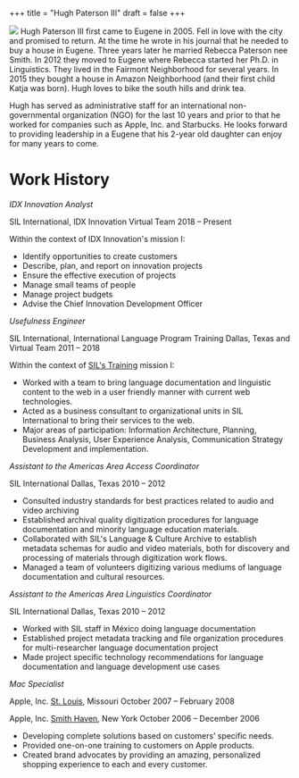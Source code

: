 +++
title = "Hugh Paterson III"
draft = false
+++

<img src="/img/hugh.jpg" class="headshot"> Hugh Paterson III first came to Eugene in 2005. Fell in love with the city and promised to return. At the time he wrote in his journal that he needed to buy a house in Eugene. Three years later he married Rebecca Paterson nee Smith. In 2012 they moved to Eugene where Rebecca started her Ph.D. in Linguistics. They lived in the Fairmont Neighborhood for several years. In 2015 they bought a house in Amazon Neighborhood (and their first child Katja was born). Hugh loves to bike the south hills and drink tea.

Hugh has served as administrative staff for an international non-governmental organization (NGO) for the last 10 years and prior to that he worked for companies such as Apple, Inc. and Starbucks. He looks forward to providing leadership in a Eugene that his 2-year old daughter can enjoy for many years to come.

# Work History

_IDX Innovation Analyst_

SIL International, IDX Innovation
Virtual Team
2018 – Present

Within the context of IDX Innovation's mission I:

+ Identify opportunities to create customers
+ Describe, plan, and report on innovation projects
+ Ensure the effective execution of projects
+ Manage small teams of people
+ Manage project budgets
+ Advise the Chief Innovation Development Officer

_Usefulness Engineer_

SIL International, International Language Program Training
Dallas, Texas and Virtual Team
2011 – 2018

Within the context of [SIL's Training](https://www.sil.org/training) mission I:

+ Worked with a team to bring language documentation and linguistic content to the web in a user friendly manner with current web technologies.
+ Acted as a business consultant to organizational units in SIL International to bring their services to the web.
+ Major areas of participation: Information Architecture, Planning, Business Analysis, User Experience Analysis, Communication Strategy Development and implementation.

_Assistant to the Americas Area Access Coordinator_

SIL International
Dallas, Texas 2010 – 2012

+ Consulted industry standards for best practices related to audio and video archiving
+ Established archival quality digitization procedures for language documentation and minority language education materials.
+ Collaborated with SIL's Language & Culture Archive to establish metadata schemas for audio and video materials, both for discovery and processing of materials through digitization work flows.
+ Managed a team of volunteers digitizing various mediums of language documentation and cultural resources.

_Assistant to the Americas Area Linguistics Coordinator_

SIL International
Dallas, Texas 2010 – 2012

+ Worked with SIL staff in México doing language documentation
+ Established project metadata tracking and file organization procedures for multi-researcher language documentation project
+ Made project specific technology recommendations for language documentation and language development use cases

_Mac Specialist_

Apple, Inc.
[St. Louis](https://www.apple.com/retail/saintlouisgalleria/), Missouri
October 2007 – February 2008

Apple, Inc.
[Smith Haven](https://www.apple.com/retail/smithhaven/), New York
October 2006 – December 2006

+ Developing complete solutions based on customers’ specific needs.
+ Provided one-on-one training to customers on Apple products.
+ Created brand advocates by providing an amazing, personalized shopping experience to each and every customer.
